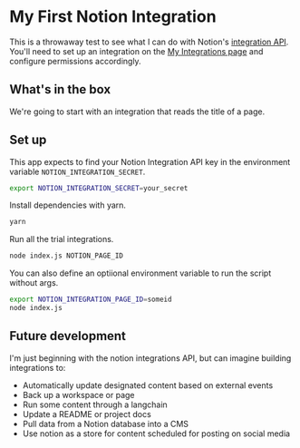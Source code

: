 # My First Notion Integration

This is a throwaway test to see what I can do with Notion's [integration API](https://www.notion.so/integrations/all). You'll need to set up an integration on the [My Integrations page](https://www.notion.so/my-integration) and configure permissions accordingly.

## What's in the box

We're going to start with an integration that reads the title of a page.

## Set up

This app expects to find your Notion Integration API key in the environment variable `NOTION_INTEGRATION_SECRET`.

```bash
export NOTION_INTEGRATION_SECRET=your_secret
```

Install dependencies with yarn.

```bash
yarn
```

Run all the trial integrations.

```bash
node index.js NOTION_PAGE_ID
```

You can also define an optiional environment variable to run the script without args.

```bash
export NOTION_INTEGRATION_PAGE_ID=someid
node index.js
```

## Future development

I'm just beginning with the notion integrations API, but can imagine building integrations to:

- Automatically update designated content based on external events
- Back up a workspace or page
- Run some content through a langchain
- Update a README or project docs
- Pull data from a Notion database into a CMS
- Use notion as a store for content scheduled for posting on social media